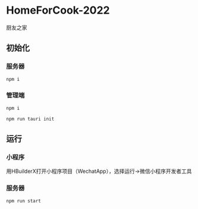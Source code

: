 # HomeForCook-2022
 厨友之家
 
 ## 初始化
 
 ### 服务器
 
 ```sh
 npm i
 ```
 
 ### 管理端
 ```sh
 npm i
 
 npm run tauri init
 ```
 
 
## 运行
### 小程序
用HBuilderX打开小程序项目（WechatApp），选择运行->微信小程序开发者工具

### 服务器
```sh
npm run start
```
